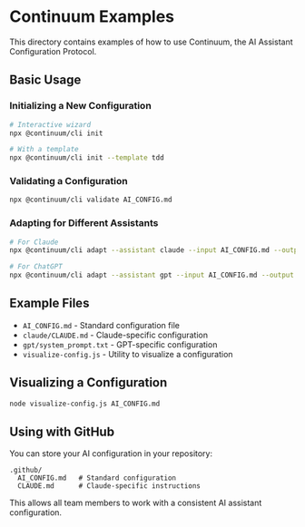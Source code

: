 # Continuum Examples

This directory contains examples of how to use Continuum, the AI Assistant Configuration Protocol.

## Basic Usage

### Initializing a New Configuration

```bash
# Interactive wizard
npx @continuum/cli init

# With a template
npx @continuum/cli init --template tdd
```

### Validating a Configuration

```bash
npx @continuum/cli validate AI_CONFIG.md
```

### Adapting for Different Assistants

```bash
# For Claude
npx @continuum/cli adapt --assistant claude --input AI_CONFIG.md --output CLAUDE.md

# For ChatGPT
npx @continuum/cli adapt --assistant gpt --input AI_CONFIG.md --output system_prompt.txt
```

## Example Files

- `AI_CONFIG.md` - Standard configuration file
- `claude/CLAUDE.md` - Claude-specific configuration
- `gpt/system_prompt.txt` - GPT-specific configuration
- `visualize-config.js` - Utility to visualize a configuration

## Visualizing a Configuration

```bash
node visualize-config.js AI_CONFIG.md
```

## Using with GitHub

You can store your AI configuration in your repository:

```
.github/
  AI_CONFIG.md   # Standard configuration
  CLAUDE.md      # Claude-specific instructions
```

This allows all team members to work with a consistent AI assistant configuration.